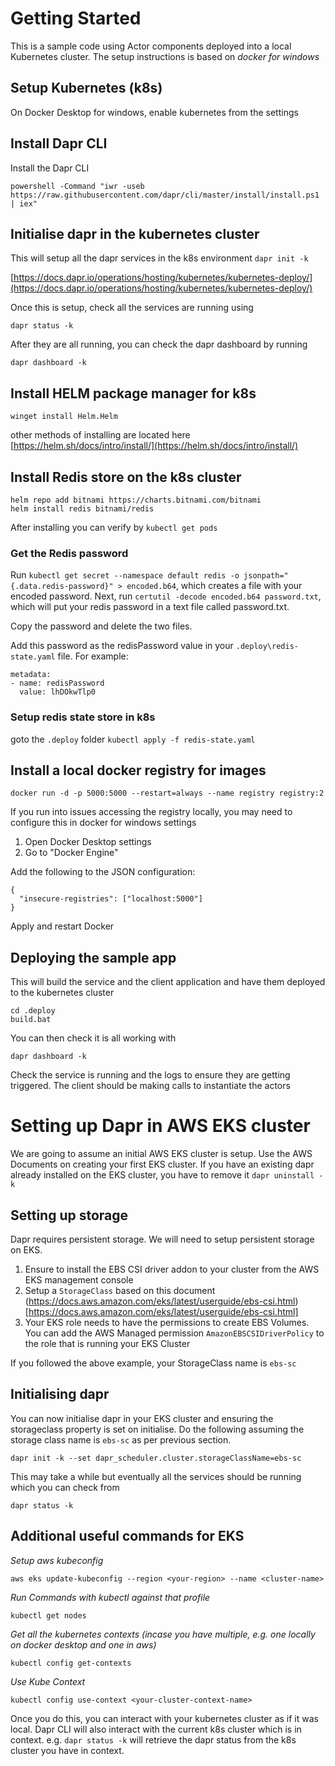 # Getting Started

This is a sample code using Actor components deployed into a local Kubernetes cluster. The setup instructions is based on *docker for windows*

## Setup Kubernetes (k8s)

On Docker Desktop for windows, enable kubernetes from the settings

## Install Dapr CLI

Install the Dapr CLI

`powershell -Command "iwr -useb https://raw.githubusercontent.com/dapr/cli/master/install/install.ps1 | iex"`

## Initialise dapr in the kubernetes cluster

This will setup all the dapr services in the k8s environment
`dapr init -k`

[https://docs.dapr.io/operations/hosting/kubernetes/kubernetes-deploy/](https://docs.dapr.io/operations/hosting/kubernetes/kubernetes-deploy/)

Once this is setup, check all the services are running using

`dapr status -k`

After they are all running, you can check the dapr dashboard by running

`dapr dashboard -k`

## Install HELM package manager for k8s

`winget install Helm.Helm`

other methods of installing are located here [https://helm.sh/docs/intro/install/](https://helm.sh/docs/intro/install/)

## Install Redis store on the k8s cluster

```
helm repo add bitnami https://charts.bitnami.com/bitnami
helm install redis bitnami/redis
```

After installing you can verify by `kubectl get pods`

### Get the Redis password

Run `kubectl get secret --namespace default redis -o jsonpath="{.data.redis-password}" > encoded.b64`, which creates a file with your encoded password. Next, run 
`certutil -decode encoded.b64 password.txt`, which will put your redis password in a text file called password.txt. 

Copy the password and delete the two files.

Add this password as the redisPassword value in your `.deploy\redis-state.yaml` file. For example:

    metadata:
    - name: redisPassword
      value: lhDOkwTlp0

### Setup redis state store in k8s

goto the `.deploy` folder
`kubectl apply -f redis-state.yaml`

## Install a local docker registry for images

`docker run -d -p 5000:5000 --restart=always --name registry registry:2`

If you run into issues accessing the registry locally, you may need to configure this in docker for windows settings


1. Open Docker Desktop settings
2. Go to "Docker Engine"

Add the following to the JSON configuration:

```
{
  "insecure-registries": ["localhost:5000"]
}
```

Apply and restart Docker

## Deploying the sample app

This will build the service and the client application and have them deployed to the kubernetes cluster

```
cd .deploy
build.bat
```

You can then check it is all working with

`dapr dashboard -k`

Check the service is running and the logs to ensure they are getting triggered. The client should be making calls to instantiate the actors

# Setting up Dapr in AWS EKS cluster

We are going to assume an initial AWS EKS cluster is setup. Use the AWS Documents on creating your first EKS cluster. If you have an existing dapr already installed on the EKS cluster, you have to remove it `dapr uninstall -k`

## Setting up storage 

Dapr requires persistent storage. We will need to setup persistent storage on EKS.

1. Ensure to install the EBS CSI driver addon to your cluster from the AWS EKS management console
2. Setup a `StorageClass` based on this document (https://docs.aws.amazon.com/eks/latest/userguide/ebs-csi.html)[https://docs.aws.amazon.com/eks/latest/userguide/ebs-csi.html]
3. Your EKS role needs to have the permissions to create EBS Volumes. You can add the AWS Managed permission `AmazonEBSCSIDriverPolicy` to the role that is running your EKS Cluster

If you followed the above example, your StorageClass name is `ebs-sc`

## Initialising dapr

You can now initialise dapr in your EKS cluster and ensuring the storageclass property is set on initialise. Do the following assuming the storage class name is `ebs-sc` as per previous section.

`dapr init -k --set dapr_scheduler.cluster.storageClassName=ebs-sc`

This may take a while but eventually all the services should be running which you can check from

`dapr status -k`

## Additional useful commands for EKS

*Setup aws kubeconfig*

`aws eks update-kubeconfig --region <your-region> --name <cluster-name>`

*Run Commands with kubectl against that profile*

`kubectl get nodes`

*Get all the kubernetes contexts (incase you have multiple, e.g. one locally on docker desktop and one in aws)*

`kubectl config get-contexts`

*Use Kube Context*

`kubectl config use-context <your-cluster-context-name>`

Once you do this, you can interact with your kubernetes cluster as if it was local. Dapr CLI will also interact with the current k8s cluster which is in context.
e.g. `dapr status -k` will retrieve the dapr status from the k8s cluster you have in context.